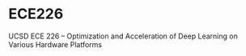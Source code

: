 # ECE226
UCSD ECE 226 – Optimization and Acceleration of Deep Learning on Various Hardware Platforms
